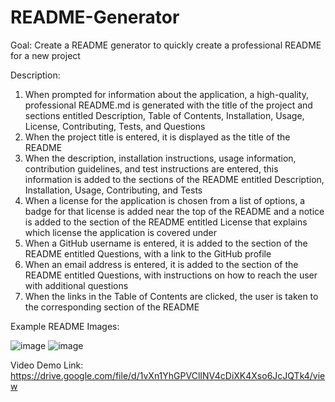 # README-Generator

Goal: Create a README generator to quickly create a professional README for a new project

Description:

1. When prompted for information about the application, a high-quality, professional README.md is generated with the title of the project and sections entitled Description, Table of Contents, Installation, Usage, License, Contributing, Tests, and Questions
2. When the project title is entered, it is displayed as the title of the README
3. When the description, installation instructions, usage information, contribution guidelines, and test instructions are entered, this information is added to the sections of the README entitled Description, Installation, Usage, Contributing, and Tests
4. When a license for the application is chosen from a list of options, a badge for that license is added near the top of the README and a notice is added to the section of the README entitled License that explains which license the application is covered under
5. When a GitHub username is entered, it is added to the section of the README entitled Questions, with a link to the GitHub profile
6. When an email address is entered, it is added to the section of the README entitled Questions, with instructions on how to reach the user with additional questions
7. When the links in the Table of Contents are clicked, the user is taken to the corresponding section of the README


Example README Images:

![image](https://github.com/jeflynn135/README-Generator/assets/158126448/5c2050df-ac7f-458e-a05f-afb9045d3402)
![image](https://github.com/jeflynn135/README-Generator/assets/158126448/e886b0d6-ed2a-46ca-bd36-ea3f89673ca9)



Video Demo Link:
https://drive.google.com/file/d/1vXn1YhGPVClINV4cDiXK4Xso6JcJQTk4/view

